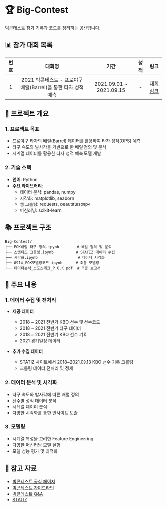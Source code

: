 # 🏆 Big-Contest

빅콘테스트 참가 기록과 코드를 정리하는 공간입니다.

## 📊 참가 대회 목록

| 번호 | 대회명 | 기간 | 성적 | 링크 |
|:---:|:---:|:---:|:---:|:---:|
| 1 | 2021 빅콘테스트 - 프로야구 배럴(Barrel)을 통한 타자 성적 예측 | 2021.09.01 ~ 2021.09.15 | - | [대회 링크](https://www.bigcontest.or.kr/points/content.php#ct04) |

## 🎯 프로젝트 개요

### 1. 프로젝트 목표
- 프로야구 타자의 배럴(Barrel) 데이터를 활용하여 타자 성적(OPS) 예측
- 타구 속도와 발사각을 기반으로 한 배럴 정의 및 분석
- 시계열 데이터를 활용한 타자 성적 예측 모델 개발

### 2. 기술 스택
- **언어**: Python
- **주요 라이브러리**: 
  - 데이터 분석: pandas, numpy
  - 시각화: matplotlib, seaborn
  - 웹 크롤링: requests, beautifulsoup4
  - 머신러닝: scikit-learn

## 📚 프로젝트 구조

```
Big-Contest/
├── POK배럴 타구 정의.ipynb        # 배럴 정의 및 분석
├── 스탯티즈 크롤링.ipynb          # STATIZ 데이터 수집
├── 시각화.ipynb                  # 데이터 시각화
├── 0914_POK모델링코드.ipynb      # 최종 모델링
└── 데이터분석_스포츠테크_P.O.K.pdf  # 최종 보고서
```

## 📝 주요 내용

### 1. 데이터 수집 및 전처리
- **제공 데이터**
  - 2018 ~ 2021 전반기 KBO 선수 및 선수코드
  - 2018 ~ 2021 전반기 타구 데이터
  - 2018 ~ 2021 전반기 KBO 선수 기록
  - 2021 경기일정 데이터

- **추가 수집 데이터**
  - STATIZ 사이트에서 2018~2021.09.13 KBO 선수 기록 크롤링
  - 크롤링 데이터 전처리 및 정제

### 2. 데이터 분석 및 시각화
- 타구 속도와 발사각에 따른 배럴 정의
- 선수별 성적 데이터 분석
- 시계열 데이터 분석
- 다양한 시각화를 통한 인사이트 도출

### 3. 모델링
- 시계열 특성을 고려한 Feature Engineering
- 다양한 머신러닝 모델 실험
- 모델 성능 평가 및 최적화

## 📌 참고 자료
- [빅콘테스트 공식 페이지](https://www.bigcontest.or.kr/)
- [빅콘테스트 가이드라인](https://www.bigcontest.or.kr/guide/guide.php)
- [빅콘테스트 Q&A](https://www.bigcontest.or.kr/board/board.php?board=qa)
- [STATIZ](https://www.statiz.co.kr/)
